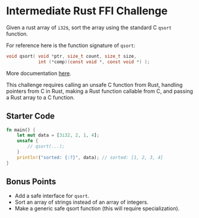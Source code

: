 # Intermediate Rust FFI Challenge 

Given a rust array of `i32`s, sort the array using the standard C `qsort` function.

For reference here is the function signature of `qsort`:

```c
void qsort( void *ptr, size_t count, size_t size,
            int (*comp)(const void *, const void *) );
```

More documentation [here](https://en.cppreference.com/w/c/algorithm/qsort).

This challenge requires calling an unsafe C function from Rust, handling
pointers from C in Rust, making a Rust function callable from C, and passing a Rust
array to a C function.

## Starter Code

```rust
fn main() {
    let mut data = [3i32, 2, 1, 4];
    unsafe {
        // qsort(...);
    }
    println!("sorted: {:?}", data); // sorted: [1, 2, 3, 4]
}
```

## Bonus Points

- Add a safe interface for `qsort`.
- Sort an array of strings instead of an array of integers.
- Make a generic safe qsort function (this will require specialization).
